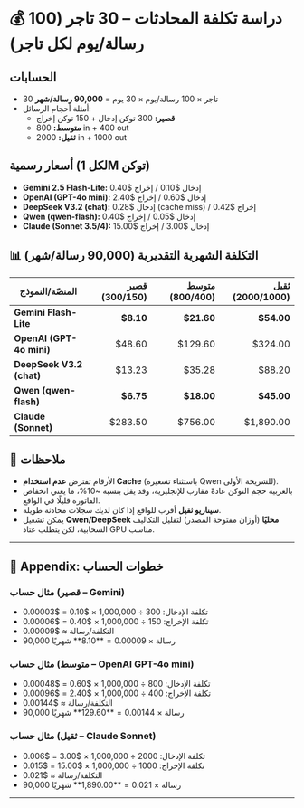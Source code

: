 # 💰 دراسة تكلفة المحادثات – 30 تاجر (100 رسالة/يوم لكل تاجر)

## الحسابات
- 30 تاجر × 100 رسالة/يوم × 30 يوم = **90,000 رسالة/شهر**  
- أمثلة أحجام الرسائل:  
  - **قصير:** 300 توكن إدخال + 150 توكن إخراج  
  - **متوسط:** 800 in + 400 out  
  - **ثقيل:** 2000 in + 1000 out  

## أسعار رسمية (لكل 1M توكن)
- **Gemini 2.5 Flash-Lite:** إدخال $0.10 / إخراج $0.40  
- **OpenAI (GPT-4o mini):** إدخال $0.60 / إخراج $2.40  
- **DeepSeek V3.2 (chat):** إدخال $0.28 (cache miss) / إخراج $0.42  
- **Qwen (qwen-flash):** إدخال $0.05 / إخراج $0.40  
- **Claude (Sonnet 3.5/4):** إدخال $3.00 / إخراج $15.00  

## 📊 التكلفة الشهرية التقديرية (90,000 رسالة/شهر)

| المنصّة/النموذج         | قصير (300/150) | متوسط (800/400) | ثقيل (2000/1000) |
|--------------------------|----------------:|-----------------:|-----------------:|
| **Gemini Flash-Lite**    | **$8.10**       | **$21.60**       | **$54.00**       |
| **OpenAI (GPT-4o mini)** | $48.60          | $129.60          | $324.00          |
| **DeepSeek V3.2 (chat)** | $13.23          | $35.28           | $88.20           |
| **Qwen (qwen-flash)**    | **$6.75**       | **$18.00**       | **$45.00**       |
| **Claude (Sonnet)**      | $283.50         | $756.00          | $1,890.00        |

## 📝 ملاحظات
- الأرقام تفترض **عدم استخدام Cache** (باستثناء تسعيرة Qwen للشريحة الأولى).  
- بالعربية حجم التوكن عادةً مقارب للإنجليزية، وقد يقل بنسبة ~10%، ما يعني انخفاض الفاتورة قليلًا في الواقع.  
- **سيناريو ثقيل** أقرب للواقع إذا كان لديك سجلات محادثة طويلة.  
- يمكن تشغيل **Qwen/DeepSeek محليًا** (أوزان مفتوحة المصدر) لتقليل التكاليف السحابية، لكن يتطلب عتاد GPU مناسب.  

---

## 📐 Appendix: خطوات الحساب

### مثال حساب (قصير – Gemini)
- تكلفة الإدخال: 300 ÷ 1,000,000 × $0.10 = $0.00003  
- تكلفة الإخراج: 150 ÷ 1,000,000 × $0.40 = $0.00006  
- التكلفة/رسالة ≈ $0.00009  
- 90,000 رسالة × $0.00009 = **$8.10** شهريًا  

### مثال حساب (متوسط – OpenAI GPT-4o mini)
- تكلفة الإدخال: 800 ÷ 1,000,000 × $0.60 = $0.00048  
- تكلفة الإخراج: 400 ÷ 1,000,000 × $2.40 = $0.00096  
- التكلفة/رسالة ≈ $0.00144  
- 90,000 رسالة × $0.00144 = **$129.60** شهريًا  

### مثال حساب (ثقيل – Claude Sonnet)
- تكلفة الإدخال: 2000 ÷ 1,000,000 × $3.00 = $0.006  
- تكلفة الإخراج: 1000 ÷ 1,000,000 × $15.00 = $0.015  
- التكلفة/رسالة ≈ $0.021  
- 90,000 رسالة × $0.021 = **$1,890.00** شهريًا  

---
